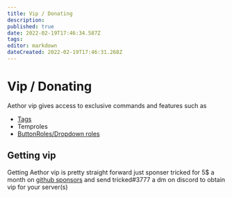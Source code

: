```yaml
---
title: Vip / Donating
description: 
published: true
date: 2022-02-19T17:46:34.587Z
tags: 
editor: markdown
dateCreated: 2022-02-19T17:46:31.268Z
---
```


# Vip / Donating

Aethor vip gives access to exclusive commands and features such as

- [Tags](./tags)
- Temproles
- [ButtonRoles/Dropdown roles](./roles)

## Getting vip

Getting Aethor vip is pretty straight forward just sponser tricked for 5$ a month on [github sponsors](https://github.com/sponsors/Tricked-dev/) and send tricked#3777 a dm on discord to obtain vip for your server(s)
